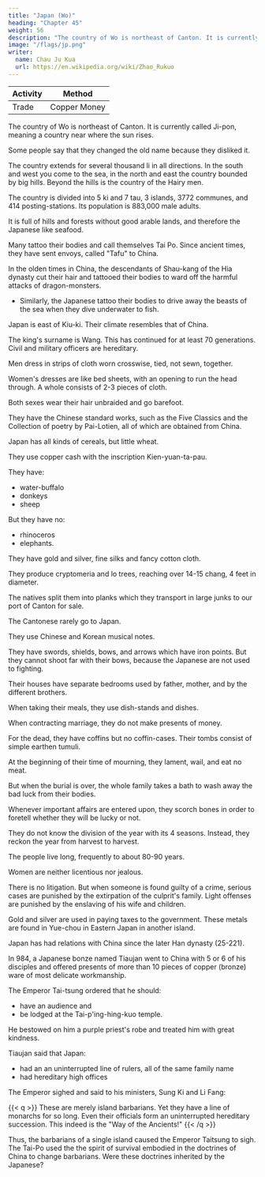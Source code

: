 ```yaml
---
title: "Japan (Wo)"
heading: "Chapter 45"
weight: 56
description: "The country of Wo is northeast of Canton. It is currently called Ji-pon, meaning a country near where the sun rises."
image: "/flags/jp.png"
writer:
  name: Chau Ju Kua
  url: https://en.wikipedia.org/wiki/Zhao_Rukuo
---
```





Activity | Method 
--- | ---
Trade | Copper Money


The country of Wo is northeast of Canton. It is currently called Ji-pon, meaning a country near where the sun rises. 

Some people say that they changed the old name because they disliked it. 

The country extends for several thousand li in all directions. In the south and west you come to the sea, in the north and east the country bounded by big hills. Beyond the hills is the country of the Hairy men. 

The country is divided into 5 ki and 7 tau, 3 islands, 3772 communes, and 414 posting-stations. Its population is 883,000 male adults. 

It is full of hills and forests without good arable lands, and therefore the Japanese like seafood. 

Many tattoo their bodies and call themselves Tai Po. Since ancient times, they have sent envoys, called "Tafu" to China. 

In the olden times in China, the descendants of Shau-kang of the Hia dynasty cut their hair and tattooed their bodies to ward off the harmful attacks of dragon-monsters.
- Similarly, the Japanese tattoo their bodies to drive away the beasts of the sea when they dive underwater to fish. 

Japan is east of Kiu-ki. Their climate resembles that of China.

The king's surname is Wang. This has continued for at least 70 generations. Civil and military officers are hereditary. 

Men dress in strips of cloth worn crosswise, tied, not sewn, together. 

Women's dresses are like bed sheets, with an opening to run the head through. A whole consists of 2-3 pieces of cloth.

Both sexes wear their hair unbraided and go barefoot.

They have the Chinese standard works, such as the Five Classics and the Collection of poetry by Pai-Lotien, all of which are obtained from China.

Japan has all kinds of cereals, but little wheat.

They use copper cash with the inscription Kien-yuan-ta-pau. 

They have:
- water-buffalo
- donkeys
- sheep

But they have no:
- rhinoceros
- elephants. 

They have gold and silver, fine silks and fancy cotton cloth.


They produce cryptomeria and lo trees, reaching over 14-15 chang, 4 feet in diameter.


The natives split them into planks which they transport in large junks to our port of <!-- Guangzhou --> Canton for sale.

The <!-- Guangzhou --> Cantonese rarely go to Japan.

They use Chinese and Korean musical notes. 

They have swords, shields, bows, and arrows which have iron points. But they cannot shoot far with their bows, because the Japanese are not used  to fighting. 

Their houses have separate bedrooms used by father, mother, and by the different brothers.

When taking their meals, they use dish-stands and dishes. 

When contracting marriage, they do not make presents of money.

For the dead, they have coffins but no coffin-cases. Their tombs consist of simple earthen tumuli. 

At the beginning of their time of mourning, they lament, wail, and eat no meat. 

But when the burial is over, the whole family takes a bath to wash away the bad luck from their bodies.

Whenever important affairs are entered upon, they scorch bones in order to foretell whether they will be lucky or not. 

They do not know the division of the year with its 4 seasons. Instead, they reckon the year from harvest to harvest. 

The people live long, frequently to about 80-90 years. 

Women are neither licentious nor jealous.

There is no litigation. But when someone is found guilty of a crime, serious cases are punished by the extirpation of the culprit's family. Light offenses are punished by the enslaving of his wife and children. 

Gold and silver are used in paying taxes to the government. These metals are found in Yue-chou in Eastern Japan in another island. 

Japan has had relations with China since the later Han dynasty (25-221).

In 984, a Japanese bonze named Tiaujan went to China with 5 or 6 of his disciples and offered presents of more than 10 pieces of copper (bronze) ware of most delicate workmanship. 

<!-- with tribute to our Court during
35 (A. D. 25—221), and it has sent envoys
of the
the first year
the Wei, Sung, Sui and T'ang dynasties. During
ymg^
present dynasty (A. D. 984) a Japanese bonze, by
'
came across the sea -->


The Emperor Tai-tsung ordered that he should:
- have an audience and
- be lodged at the Tai-p'ing-hing-kuo temple. 

He bestowed on him a purple priest's robe and treated him with great kindness.

Tiaujan said that Japan:
- had an an uninterrupted line of rulers, all of the same family name
- had hereditary high offices 

The Emperor sighed and said to his ministers, Sung Ki and Li Fang:

{{< q >}}
These are merely island barbarians. Yet they have a line of monarchs for so long. Even their officials form an uninterrupted hereditary succession. This indeed is the "Way of the Ancients!"
{{< /q >}}


Thus, the barbarians of a single island caused the Emperor Taitsung to sigh. The Tai-Po used the the spirit of survival embodied in the doctrines of China to change barbarians. Were these doctrines inherited by the Japanese?



<!-- Notes.
1) The name
tribe or family
Wo — in
Japanese Wa, or perhaps Wani, was probably the name of the ruling
from which the sovereigns of Japan were
at one time taken.
Wani
appears not
and Nihongi. W. G. Aston, Early Japanese History,
40, 41. The Arabs of the ninth century appear to have known of Japan under the name of 20
Waqwaq, transcribing the Japanese words Wa Tcdku ((kingdom of Wa» Van der Lith & Devic
Livre des merveilles de I'Inde, 295 et seqq.; also Ibn Khordadbeh, 50. According to T'ang-shu,
145,18'' the name Ji-pSn
in Japanese Nippon, was first used in A. D. 670. See also T'ang-shu,
name
unfrequently, as a proper
in the Kojiki
—
220,18*'.
The character
^ U
Wo
means
((dwarf»,
and the Chinese have frequently called Japan
Wo -jon-
25
Wo-nu-kuo (-^ ^j^ 1^ ) ((kingdom of dwarf
slaves)). See e. g, Sung-shif, 491, and Yiian-shi, 101. It was only in 1895 that, at the urgent
request of the Japanese Government, an Imperal Rescript was issued by the Chinese Emperor
kno
{^.
),
((kingdom of dwarfsn, and
prohibiting the use of this term in China.
2)
the Ainu
men»
This refers to an early period of Japanese history, probably in the seventh century, when 30
still possessed the northern portion of the island of Hondo. We find mention of «Hairy
in as old a
((Hairy
correct
men»
name
work
as the Shan-hai-king, but
The
of our text.
earliest
of the Ainu, Hia-i
A. D. 632 the
Wo
came
to
it is not possible that they were the Ainu, the
mention we have found in Chinese works of the use of the
($^ ^),
occurs in T'ang-shu, 145,l8^ where
Court and with them were Ainu
($S
^||
hA
it is
said that in
who lived on an island 35
had hair four feet long. They wore earrings and had arrows stuck in
gourd was hung up, and at a distance of some tens of feet they hit it with their
in ,the Ocean. Their envoy
their hair.
A
arrows every time.
3)
The Japanese bonze Tiau-jan
— in Japanese Chonen, who visited the Court of the Sung
He also gave the population of
Home Provinces (551 W^ 6b)
in A. D. 984, is the authority for this statement. Sung-shi, 491,7.
Japan as 883,329 male
in Japanese
adults.
Empress Jingo,
(696
division of
Japan
into five
after her
Korean expedition, and
districts,
in imitation of the
Korean system. The Emperor
— 707) increased the number of provinces to 66 by subdividing
Tsin-shu, 97,7 and
40
Nara and Asaka
seven Provinces — in
— Tsushima and Iki,— was made in the third century of our era by the
Qo-Ttinai, consisting of the Kyoto,
Japanese Bo, and two islands
Mommu
The
Chamberlain, Things Japanese
(fifth edit.),
the older ones. See 45
211. ffiawgr, in Japanese ^o, here1,45
173
JAPAN.
rendered «commune», was, in Japan, a group of hamlets. The «postiug-stationsi), called yeJci in
Japanese, were established along all the highroads throughout the Empire. Sui-shu,
,15 notes
81
that females were
4)
5
more numerous than males in Japan, so likewise does the T'ang-shu,
See San-kuo-chi (Wei-chii), 30,94*. Our author quotes, however, Tsin-shu, 97,4*.
Quotation from Tsin-shu, 97,4*. See also Liang-shu,
5)
145,la^
On
T'ai Po, see
Chinese Classics,
I,
Mayers.
Chin. Eeader's Manual, 263,
and
54,25,
s. v.,
220,17*.
H6u Han-shu,
conf.
Wn T'ai Peh. See also Legge,
71.
In Tsin-shu, 97,4. See also San-kuo-cM (Wel-chi), 30,25. Hou Han-shu, 115,13* says= «In
the second year chung-yuan (A. D. 57), in the reign of Kuang-wu, the Wo-nu country sent an envoy
6)
He
10 with tribute.
Wo
part of the
305, and
styled himself Ta-fu (In Japanese Baibu).
country» (Satsuma?).
Munro,
7)
Kui-ki
Prehistoric Japan, 256
is,
Down
to the
the extreme southern
Aston, Nihongi,
I,
200,
— 260.
phrase is
middle of the eighth century intercourse between China and Japan appears to
H6u Han-shu,
97,4*. Conf.
Satsuma
— for
the Chinese
first
115,12''.
have mostly been carried on, at least by the
starting from
He came from
tattooing in early Japan, conf.
roughly speaking, the present province of Cho-kiang. The
quoted from Tsin-shu,
15
On
envoys, by a circuitous sea-route which,
official
down
to the
— led
appear to have gone beyond the island of Kyushu
days in which our author wrote, do not
Hakata in Chikuzen, then to Ikishima,
Tsushima and the coast of Korea, from whence the coast was followed all the way to Chekiang
20 or Fu-kien. In A. D. 761 a mission was sent for the first time directly from Kyushu to Ning-po.
to
T'ang-shu, 220A,i9».
Asiat. The San-kuo-chi (Wei-chi), 80,24 describes the earlier route between China and Japan;
many of the names mentioned are still, we believe, unidentified. See Aston, Trans.
Soc. Japan, XVI, 57. Liang-shu, 54,28'', describes practically the same route, but with less
detail, though in clearer terms.
unfortunately
25
over 12,000
li,
says in substance that
It
in a general easterly direction by
way
extreme, point of this route by
successively, the
Han
country
e.,
(i.
way
of Tai-fang is in
li
(—
over 1,000
li
to the
Mo-lu country
south-east overland 500
going south-east 100
Going thence east 100
li
li
li
Wo. «The
(i. e.,
Pyong-yang
(^
J^
to the 1-tu
one comes to the
^
broad and
^
Ikishima).
The
stages of this sea-route are
called the Han-hai
li
and more.
Sea of
(i. e..
Thence again across the sea
for
Matsura, but probably Hakata in Chikuzen).
country('^
Nu
is
Chb-kiang)
in Korea).
northern Korea), then east, then south for 7,000
(Then) one crosses a sea which is over 1,000
•
SO Japan). Then one comes to the Iki country
Then
Wo is distant from Kui-ki
of Tai-fang (near
country
^
°'
(^
one come's to the Pu-mi country
ta
i
|g
^^° ^^ Chikuzen?). Thence
probably in Naka, Chikuzen).
(^ §^
^
Kasaga, Chikuzen).
35 Proceeding thence south by water (possibly partly descending the Chikugo gawa) for. 20 days one
as in text, Satsuma). Thence ten days by water (and) a
not
comes to Sho-ma
^
(|5;
month overland, and one comes
;^
,
to the country of Ye-ma-t'ai
(^J ,^
g
Yamato), where the
are of opinion that the
Yamato
Wo has
its rulers were probably
here mentioned was in S. E. Kyushu, presumably in the present Hyuga;
be
the rulers of the Empire.
to
Japan
in
who had never been farther
40 thought by the Chinese
cit.
loc.
point,
this
See, however, Aston's remarks on
'
«Wo comprises over one hundred principalities ( |^ }
8) Hou Han-shu, 115,12'' says:
the principalities are styled Wang
than thirty of them hav° had intercourse with China. All
his residence)).
Prince of
Some modern Japanese, historians
—
—
'
more
,
45
(III
m
The Great Wang of
they succeed each other generation after generation.
divided^o tMrty
«Wo
says
1^
Y6-m'a-t'ai principality (Yamato)... Sui-shu, 81,ls^
-^ jM T);
liv^in the
and they
principalities
all call
themselves
Wang (Japanese mio) or Prince.,
(-g-
g
7^
±>
Wo
50
there are some fifty
island of
T'ang-shu 220,1;"° says that around the principal
bonze Tiau-jan
Japanese
the
In
984
cprincipality..
itself
islands, each one of which calls
(U).
that the sovereign of his country was called
Sung
the
of
T'ai-tsung
Emheror
(Chonen) told the
^^^ ^'^^^ ^* *^^ present time there had been a succession
Wane
(^
of sixtJ-Fur
T W T ^
lA)
l^neV^ions of Wangs
Sung-shi, 491,5*.
in direct descent. Civil
and military
offices
were hereditary.174
JAPAN.
9)
This
the description of the dress of the Japanese in the
is
our era; our author quotes hero from
30,25^, Tsin-shu, 97,4
«We
previously.
and T'ang-shu,
paragraph
10) This
1,45
first
115,12''-1S*. Conf.
or second century of
San-kuo-chi (Wei-chI),
220,i&='.
from Tiau-jan's (Chonen's) statement in 984, mentioned
talren
is
H6u Han-shu,
have, he said, in our country the Five Classics, also the Buddhist Canonical
works, and Pai Ku-yi's poetry
(Q
JS Mj ^M)
•
5
which have been obtained
works, see Pfizmaier, Der Chinesische Dichter
in 17 books, all of
from China». Sung-shi, 491,4^ On Pai Lo-t'ien's
Pe Lo-t'ien, and Mayers, Chin. Read. Manual, 170.
The bonze Chonen
11)
For purposes of barter
A^ (TC)
(^
ta-pau
(or
said:
«The
soil
produces the
W)" ^®
"JX.
^^'^^ water-buffalo,
rhinoceros and elephants. The native product
also
most pleasant to wear». Sung-shl,
soft silk,
five
kinds of cereals, but
exchange) we use copper cash bearing the inscription
loc. cit.
little
wheat.
Kim-won {yuan) 10
donkeys and sheep in abundance,
much silk, from which we weave a fine,
The correct superscription of these coins is
is
Eien-yiian-ta-pau, in Japanese Ken-gen tai-ho. Both our author and Sung-shI write the second
character erroneously won. This coin, which was in use in the second year of Tentoku (A. D. 958), 15
was the last of the antique coins issued in Japan. No coins were made by Government during
the six hundred and odd years which separate the period of Tentoku from the fifteenth year of
Tensho (A. D. 1587). N. G. Munro, Coins of Japan, 75, 79. The earliest mention of coin in
Japan appears to be in the year 486 A. D. Copper coins were first made in Japan in A. D. 708.
Aston, Nihonji,
The text
I,
20
360, 391, II, 414.
Japan contained in the Sung-shi was presum-
ably taken from an original in which there were a number of undoubted clerical errors, as for
example, in the superscription of the coins of Japan, and in the phrase ^§ HiJ
-m lIj
^Bj
which should unquestionably read
^r J^ Hj
^^. We are justified, therefore, in
of Chonen's statement concerning
thinking that the text used by
^
Chau
Ju-kua and
S
Q
the author of Sung-shi, and which
makes Chonen 25
say that there were rhinoceros and elephants in Japan, was corrupt also in this case, and that he
really told T'ai-tsung the simple truth, that there were neither rhinoceros nor elephants in Japan.
12) So far as we can learn there is no tree in Japan called lo. It is possible that lo is a
truncated form of so-To
Shorea robusta), though we do not believe that this tree grows in
(^^
Japan. It may, however, be the Chinese horse-chestnut (Aesculns chinensis, Bge.), which is also 30
^S
called so-Io (as in text, though
quoting the Ko-ku-yau-lun
Chinese porcelain,
an-fu
^-
(^^
13),
more commonly ^v|?
t-^)- T"u-shu-tsi-ch'6ng (XX, 314, p. 11),
|^, completed in A. D. 1387, see Hirth, Ancient
(:^ "^
^
^)
comes from the Hu-kuang provinces aadNan-
wood (>[^
where a hill called Wan-yang-shan produces it. Its wood is white
says that lo
rap Kiang-si),
with yellow streaks, and coarsely veined, though not unpleasant to the eye. This kind
(^<
'
T^E
®''
is
called Wo-lo 35
J^P^i'^^^ ^)i "f which many trees are not veined. Another variety, rather tough,
fine streaks is called ts'au-lo ( S. 1>^S) and is popularly known as t'u-mu
with straight
('f^ >tC)- S^^ ^Is" K'ang-hi-tzi-tien, s. v. Lo (i^^S)- Giles, Chin. Engl. Dictionary, 746,
the ts'au-lo with the horse-chestnut (Aesculus chinensis). The lo mentioned by our
identifies
author was probably some kind of pine
of our text
1
3)
is
tree,
but
it
seems impossible to identify
it.
This paragraph 40
practically the only original contribution of our author in the chapter on Japan.
The first phrase
The substance
previously.
of this paragraph
is
taken from the bonze Chonen's statement, quoted
is taken from Tsin-shu, 97,4*. Conf also H6u
of the second phrase
Han-shu, 115,is* and San-kuo-chi (Wei-chl),
30,25*.
Chinese music, called iwre ^aitw,
is
said to
—
have been introduced into Japan from Korea in A. D. 612. Aston, Nihongi, II, 144 376.
45
14) Quotation from H6u Han-shu, 115,is*. See also Ban-kuo-chi (Wel-chi), 80,i5*, and
Tsin-shu, 97,4*.
15)
Quotation from
H6u Han-shu,
115,is* except that for few-Zdw
it
has ^'en-iOM (^ff
^).
Tsin-shu, 97,4" uses the word tsu-tim. Conf. San-kiio-chi (Wei-chi), 30,25" and Sui-shu, 81, 15*.
16) Quotation from Tsin-shu, 97,4*. Conf. Sui-shu, 81,15*. wShinto never had a marriage 50
ceremonys. Aston, Shinto, 249.
17) Quotation
from Tsin-shu, 97,4* or Liang-shn, 54,2a^ Conf.
San-kuo-chi (Wei-chi) 30,25^ See Aston, Shinto, 252.
H6u Han-shu,
115,18*
and18) Quotation
Shinto, 339 says
5
175
ISLAND OP HAINAN.
1,45
:
from
H6u Han-shu,
115,i8».
See also San-kuo-chl (Wei-chi),
30,29*.
Aston,
tcThe greater, or official, divination consists in drawing conclusions according to
certain conventional
exposed to firen.
rules from the cracks which appear in a deer's shoulder-blade
when
San-kuo-cM (Wei-chi) 30,28% quoting the Wei-lio, says= aThey (the Japanese) do not
the true year and the four seasons. They simply reckon as a year from the spring
cultivation of the fields to the autumn in-gathering» Aston, Trans. Asiat. Soc. Japan, XVI. 59,
remarks on this passage= «It is not quite clear what is meant by this. It may mean simply that
19)
usually
know
.
the Japanese reckoned their year from the spring or
10 Year, and
autumn equinox and not from the New
may
not have been intended to imply that their year consisted of only six months.
Another writer says that the Was reckoned their year from autumn to autumn . .» This latter
view is that of Tsin-shu, 97,4*' which our author quotes from. Some native etymologists connect
it
.
tosM, the Japanese word for «year» with the harvest and with tcru «to taken.
20) Quotation from Tsin-shu, 97,4*. See also
H6u
Han-shu, 118,13*; San-kuo-cM (Wei-chi),
15 30,28% and Liang-shu, 54,28*.
21)
Hou Han-shu,
li5,is*. San-kuo-chi (Wei-chi), 30,26*- Tsin-shu, 97,4^
was again the bonze Chonen who told this to the Chinese in 984. The text, both in
our author and in Sung-shi, is certainly corrupt here in two places. The character yiie in Yfle-ch6u
is clearly an error for au
(^^ in Japanese o), as Oshu (.^ >)>H ) was the part of Japan where
20 gold was first discovered, in A. E. 749. Oshu is now divided into several provinces, but it is
probable that the Handa mine in the province of Iwashiro is the one referred to by Chonen. The
other error is, as pointed out on page 174, note 11, writing aanotherislanda, instead of ajTwi-teMa
(^fer .^) in Japanese Tsushima, on which island silver was found in A. D. 675, and where
mines were worked for a long period subsequently.
25
23) Tiau-jan, in Japanese. Chonen (posthumous title, Koisi daisi), belonged to the great
Fujiwara clan. He was a priest of Nara. Our author has incorporated into this chapter all the
information which the Sung-shi" states he gave the Emperor T'ai-tsung.
24) The biography of Sung K'i is in Sung-shi, 264,i2; that of Li Fang, in Sung-shi, 265,1.
Mencius, Bk. Ill, Pt. I, Ch. IV, 12 (Legge, Chinese Classics, H, 129) said= «I have heard
22) It
30 of
men
using the doctrines of our great land to change barbarians, but I have never yet heard
of any being changed by barbariansn.

 -->